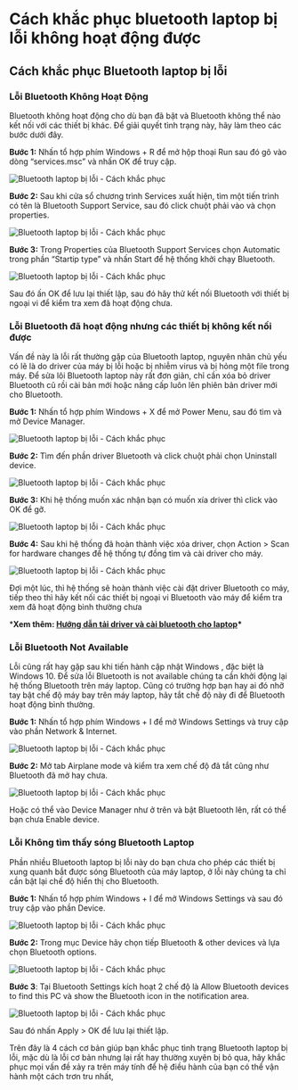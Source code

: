 # Cách khắc phục bluetooth laptop bị lỗi không hoạt động được

## **Cách khắc phục Bluetooth laptop bị lỗi**

### **Lỗi Bluetooth Không Hoạt Động**

Bluetooth không hoạt động cho dù bạn đã bật và Bluetooth không thể nào kết nối với các thiết bị khác. Để giải quyết tình trạng này, hãy làm theo các bước dưới đây.

**Bước 1:** Nhấn tổ hợp phím Windows + R để mở hộp thoại Run sau đó gõ vào dòng “services.msc” và nhấn OK để truy cập.

![Bluetooth laptop bị lỗi - Cách khắc phục](https://phongvu.vn/cong-nghe/wp-content/uploads/sites/2/2018/08/bluetooth-laptop-bi-loi-cach-khac-phuc-anh-1.jpg)

**Bước 2:** Sau khi cửa sổ chương trình Services xuất hiện, tìm một tiến trình có tên là Bluetooth Support Service, sau đó click chuột phải vào và chọn properties.

![Bluetooth laptop bị lỗi - Cách khắc phục](https://phongvu.vn/cong-nghe/wp-content/uploads/sites/2/2018/08/bluetooth-laptop-bi-loi-cach-khac-phuc-anh-3.jpg)

**Bước 3:** Trong Properties của Bluetooth Support Services chọn Automatic trong phần “Startip type” và nhấn Start để hệ thống khởi chạy Bluetooth.

![Bluetooth laptop bị lỗi - Cách khắc phục](https://phongvu.vn/cong-nghe/wp-content/uploads/sites/2/2018/08/bluetooth-laptop-bi-loi-cach-khac-phuc-anh-4.jpg)

Sau đó ấn OK để lưu lại thiết lập, sau đó hãy thử kết nối Bluetooth với thiết bị ngoại vi để kiểm tra xem đã hoạt động chưa.

### **Lỗi Bluetooth đã hoạt động nhưng các thiết bị không kết nối được**

Vấn đề này là lỗi rất thường gặp của Bluetooth laptop, nguyên nhân chủ yếu có lẽ là do driver của máy bị lỗi hoặc bị nhiễm virus và bị hỏng một file trong máy. Để sửa lôi Bluetooth laptop này rất đơn giản, chỉ cần xóa bỏ driver Bluetooth cũ rồi cài bản mới hoặc nâng cấp luôn lên phiên bản driver mới cho Bluetooth.

**Bước 1:** Nhấn tổ hợp phím Windows + X để mở Power Menu, sau đó tìm và mở Device Manager.

![Bluetooth laptop bị lỗi - Cách khắc phục](https://phongvu.vn/cong-nghe/wp-content/uploads/sites/2/2018/08/bluetooth-laptop-bi-loi-cach-khac-phuc-anh-5.jpg)

**Bước 2:** Tìm đến phần driver Bluetooth và click chuột phải chọn Uninstall device.

![Bluetooth laptop bị lỗi - Cách khắc phục](https://phongvu.vn/cong-nghe/wp-content/uploads/sites/2/2018/08/bluetooth-laptop-bi-loi-cach-khac-phuc-anh-6.jpg)

**Bước 3:** Khi hệ thống muốn xác nhận bạn có muốn xía driver thì click vào OK để gỡ.

![Bluetooth laptop bị lỗi - Cách khắc phục](https://phongvu.vn/cong-nghe/wp-content/uploads/sites/2/2018/08/bluetooth-laptop-bi-loi-cach-khac-phuc-anh-7.jpg)

**Bước 4:** Sau khi hệ thống đã hoàn thành việc xóa driver, chọn Action > Scan for hardware changes để hệ thống tự đồng tìm và cài driver cho máy.

![Bluetooth laptop bị lỗi - Cách khắc phục](https://phongvu.vn/cong-nghe/wp-content/uploads/sites/2/2018/08/bluetooth-laptop-bi-loi-cach-khac-phuc-anh-8.jpg)

Đợi một lúc, thì hệ thống sẽ hoàn thành việc cài đặt driver Bluetooth co máy, tiếp theo thì hãy kết nối các thiết bị ngoại vi Bluetooth vào máy để kiểm tra xem đã hoạt động bình thường chưa

***Xem thêm: [Hướng dẫn tải driver và cài bluetooth cho laptop](https://phongvu.vn/huong-dan-tai-driver-va-cai-bluetooth-cho-laptop/)\***

### **Lỗi Bluetooth Not Available**

Lỗi cũng rất hay gặp sau khi tiến hành cập nhật Windows , đặc biệt là Windows 10. Để sửa lỗi Bluetooth is not available chúng ta cần khởi động lại hệ thống Bluetooth trên máy laptop. Cũng có trường hợp bạn hay ai đó nhỡ tay bật chế độ máy bay trên máy laptop, hãy tắt chế độ này đi để Bluetooth hoạt động bình thường.

**Bước 1:** Nhấn tổ hợp phím Windows + I để mở Windows Settings và truy cập vào phần Network & Internet.

![Bluetooth laptop bị lỗi - Cách khắc phục](https://phongvu.vn/cong-nghe/wp-content/uploads/sites/2/2018/08/bluetooth-laptop-bi-loi-cach-khac-phuc-anh-9.jpg)

**Bước 2:** Mở tab Airplane mode và kiểm tra xem chế độ đã tắt cũng như Bluetooth đã mở hay chưa.

![Bluetooth laptop bị lỗi - Cách khắc phục](https://phongvu.vn/cong-nghe/wp-content/uploads/sites/2/2018/08/bluetooth-laptop-bi-loi-cach-khac-phuc-anh-10.jpg)

Hoặc có thể vào Device Manager như ở trên và bật Bluetooth lên, rất có thể bạn chưa Enable device.

### **Lỗi Không tìm thấy sóng Bluetooth Laptop**

Phần nhiều Bluetooth laptop bị lỗi này do bạn chưa cho phép các thiết bị xung quanh bắt được sóng Bluetooth của máy laptop, ở lỗi này chúng ta chỉ cần bật lại chế độ hiển thị cho Bluetooth.

**Bước 1:** Nhấn tổ hợp phím Windows + I để mở Windows Settings và sau đó truy cập vào phần Device.

![Bluetooth laptop bị lỗi - Cách khắc phục](https://phongvu.vn/cong-nghe/wp-content/uploads/sites/2/2018/08/bluetooth-laptop-bi-loi-cach-khac-phuc-anh-11.jpg)

**Bước 2:** Trong mục Device hãy chọn tiếp Bluetooth & other devices và lựa chọn Bluetooth options.

![Bluetooth laptop bị lỗi - Cách khắc phục](https://phongvu.vn/cong-nghe/wp-content/uploads/sites/2/2018/08/bluetooth-laptop-bi-loi-cach-khac-phuc-anh-13.jpg)

**Bước 3**: Tại Bluetooth Settings kích hoạt 2 chế độ là Allow Bluetooth devices to find this PC và show the Bluetooth icon in the notification area.

![Bluetooth laptop bị lỗi - Cách khắc phục](https://phongvu.vn/cong-nghe/wp-content/uploads/sites/2/2018/08/bluetooth-laptop-bi-loi-cach-khac-phuc-anh-14.jpg)

Sau đó nhấn Apply > OK để lưu lại thiết lập.

Trên đây là 4 cách cơ bản giúp bạn khắc phục tình trạng Bluetooth laptop bị lỗi, mặc dù là lỗi cơ bản nhưng lại rất hay thường xuyên bị bỏ qua, hãy khắc phục mọi vấn đề xảy ra trên máy tính để hệ điều hành của bạn có thể vận hành một cách trơn tru nhất,